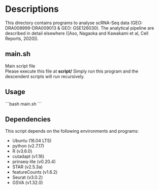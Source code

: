 # Descriptions

This directory contains programs to analyse scRNA-Seq data (GEO: DRA008999-DRA009013 & GEO: GSE126030).
The analytical pipeline are described in detail elsewhere ([Aso, Nagaoka and Kawakami et al, Cell Reports, 2020]).

## main.sh
Main script file  
Please execute this file at **script/**
Simply run this program and the descendent scripts will run recursively.

## Usage
´´´bash main.sh
´´´

## Dependencies
This script depends on the following environments and programs:
* Ubuntu (16.04 LTS)
* python (v2.7.17)
* R (v3.6.0)
* cutadapt (v1.16)
* prinseq-lite (v0.20.4)
* STAR (v2.5.3a)
* featureCounts (v1.6.2)
* Seurat (v3.0.2)
* GSVA (v1.32.0)


